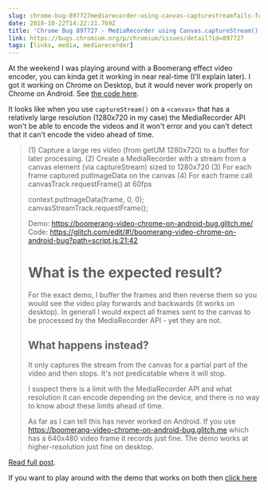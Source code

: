 ```yaml
---
slug: chrome-bug-897727mediarecorder-using-canvas-capturestreamfails-for-large-canvas-elements-on-android
date: 2018-10-22T14:22:21.769Z
title: 'Chrome Bug 897727 - MediaRecorder using Canvas.captureStream() fails for large canvas elements on Android'
link: https://bugs.chromium.org/p/chromium/issues/detail?id=897727
tags: [links, media, mediarecorder]
---
```

At the weekend I was playing around with a Boomerang effect video encoder, you can kinda get it working in near real-time (I'll explain later). I got it working on Chrome on Desktop, but it would never work properly on Chrome on Android. See [the code here](https://glitch.com/edit/#!/boomerang-video-chrome-on-android-bug?path=script.js:86:22).

It looks like when you use `captureStream()` on a `<canvas>` that has a relatively large resolution (1280x720 in my case) the MediaRecorder API won't be able to encode the videos and it won't error and you can't detect that it can't encode the video ahead of time.

> (1) Capture a large res video (from getUM 1280x720) to a buffer for later processing.
> (2) Create a MediaRecorder with a stream from a canvas element (via captureStream) sized to 1280x720
> (3) For each frame captured putImageData on the canvas
> (4) For each frame call canvasTrack.requestFrame() at 60fps
> 
> context.putImageData(frame, 0, 0);
> canvasStreamTrack.requestFrame();
> 
> Demo: https://boomerang-video-chrome-on-android-bug.glitch.me/
> Code: https://glitch.com/edit/#!/boomerang-video-chrome-on-android-bug?path=script.js:21:42
> 
> # What is the expected result?
> For the exact demo, I buffer the frames and then reverse them so you would 
> see the video play forwards and backwards (it works on desktop). In generall I would expect all frames sent to the canvas to be processed by the MediaRecorder API - yet they are not.
> 
> ## What happens instead?
> It only captures the stream from the canvas for a partial part of the video and then stops. It's not predicatable where it will stop.
> 
> I suspect there is a limit with the MediaRecorder API and what resolution it can encode depending on the device, and there is no way to know about these limits ahead of time.
> 
> As far as I can tell this has never worked on Android. If you use https://boomerang-video-chrome-on-android-bug.glitch.me which has a 640x480 video frame it records just fine. The demo works at higher-resolution just fine on desktop.
> 

[Read full post](https://bugs.chromium.org/p/chromium/issues/detail?id=897727).

If you want to play around with the demo that works on both then [click here](https://boomerang-video-chrome.glitch.me)
